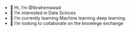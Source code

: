 - 👋 Hi, I’m @Ibrahemawad
- 👀 I’m interested in Data Scinces 
- 🌱 I’m currently learning Machine learning deep learning 
- 💞️ I’m looking to collaborate on the knowlege exchange 

<!---
Ibrahemawad/Ibrahemawad is a ✨ special ✨ repository because its `README.md` (this file) appears on your GitHub profile.
You can click the Preview link to take a look at your changes.
--->
